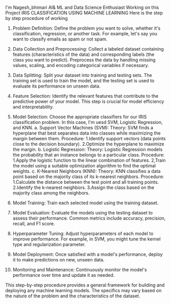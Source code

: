 I'm Nagesh_bhimari AI& ML and Data Science Enthusiast Working on this Project
IRIS CLASSIFICATION USING MACHINE LEARNING
Here is the step by step procedure of working 
1. Problem Definition:
Define the problem you want to solve, whether it's classification, regression, or another task. For example, let's say you want to classify emails as spam or not spam.

2. Data Collection and Preprocessing:
Collect a labeled dataset containing features (characteristics of the data) and corresponding labels (the class you want to predict). Preprocess the data by handling missing values, scaling, and encoding categorical variables if necessary.

3. Data Splitting:
Split your dataset into training and testing sets. The training set is used to train the model, and the testing set is used to evaluate its performance on unseen data.

4. Feature Selection:
Identify the relevant features that contribute to the predictive power of your model. This step is crucial for model efficiency and interpretability.

5. Model Selection:
Choose the appropriate classifiers for our IRIS classification problem. In this case, I'm uesd SVM, Logistic Regression, and KNN.
a. Support Vector Machines (SVM):
Theory: SVM finds a hyperplane that best separates data into classes while maximizing the margin between them.
Procedure:
 1.Identify support vectors (data points close to the decision boundary).
 2.Optimize the hyperplane to maximize the margin.
b. Logistic Regression:
Theory: Logistic Regression models the probability that an instance belongs to a particular class.
Procedure:
 1.Apply the logistic function to the linear combination of features.
 2,Train the model using a suitable optimization algorithm to find the optimal weights.
c. K-Nearest Neighbors (KNN):
Theory: KNN classifies a data point based on the majority class of its k-nearest neighbors.
Procedure:
 1.Calculate the distance between the test point and all training points.
 2.Identify the k-nearest neighbors.
 3.Assign the class based on the majority class among the neighbors.
6. Model Training:
Train each selected model using the training dataset.

7. Model Evaluation:
Evaluate the models using the testing dataset to assess their performance. Common metrics include accuracy, precision, recall, and F1 score.

8. Hyperparameter Tuning:
Adjust hyperparameters of each model to improve performance. For example, in SVM, you might tune the kernel type and regularization parameter.

9. Model Deployment:
Once satisfied with a model's performance, deploy it to make predictions on new, unseen data.

10. Monitoring and Maintenance:
Continuously monitor the model's performance over time and update it as needed.

This step-by-step procedure provides a general framework for building and deploying any machine learning models.
The specifics may vary based on the nature of the problem and the characteristics of the dataset.






